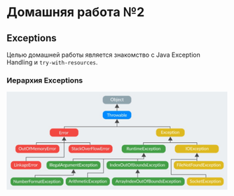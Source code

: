 # Домашняя работа №2
## Exceptions
Целью домашней работы является знакомство с Java Exception Handling и `try-with-resources`.

### Иерархия Exceptions
![1024](img/1024.jpeg)